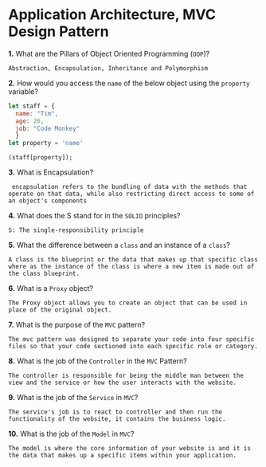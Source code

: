 # Application Architecture, MVC Design Pattern

**1.** What are the Pillars of Object Oriented Programming (`OOP`)?
<!-- enter you answer in the space below -->
```
Abstraction, Encapsulation, Inheritance and Polymorphism
```
**2.** How would you access the `name` of the below object using the `property` variable?
```js
let staff = {
  name: "Tim",
  age: 26,
  job: "Code Monkey"
  }
let property = 'name'
```
<!-- enter you answer in the space below -->
```
(staff[property]);
```
**3.** What is Encapsulation?
<!-- enter you answer in the space below -->
```
 encapsulation refers to the bundling of data with the methods that operate on that data, while also restricting direct access to some of an object's components
```
**4.** What does the S stand for in the `SOLID` principles?
<!-- enter you answer in the space below -->
```
S: The single-responsibility principle
```
**5.** What the difference between a `class` and an instance of a `class`?
<!-- enter you answer in the space below -->
```
A class is the blueprint or the data that makes up that specific class where as the instance of the class is where a new item is made out of the class blueprint.
```
**6.** What is a `Proxy` object?
<!-- enter you answer in the space below -->
```
The Proxy object allows you to create an object that can be used in place of the original object.
```

**7.** What is the purpose of the `MVC` pattern?
<!-- enter you answer in the space below -->
```
The mvc pattern was designed to separate your code into four specific files so that your code sectioned into each specific role or category.
```
**8.** What is the job of the `Controller` in the `MVC` Pattern?
<!-- enter you answer in the space below -->
```
The controller is responsible for being the middle man between the view and the service or how the user interacts with the website.
```

**9.** What is the job of the `Service` in `MVC`?
<!-- enter you answer in the space below -->
```
The service's job is to react to controller and then run the functionality of the website, it contains the business logic.
```
**10.** What is the job of the `Model` in `MVC`?
<!-- enter you answer in the space below -->
```
The model is where the core information of your website is and it is the data that makes up a specific items within your application.
```
